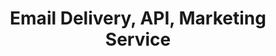 ---
name: sendgrid
host: sendgrid.com
origin: https://sendgrid.com
pathname: /
search: ''
href: https://sendgrid.com/
title: Email Delivery, API, Marketing Service
ogTitle: Email Delivery, API, Marketing Service
twitterTitle: ''
description: >-
  SendGrid delivers your transactional and marketing emails through the world's
  largest cloud-based email delivery platform. Send with confidence.
ogDescription: >-
  SendGrid delivers your transactional and marketing emails through the world's
  largest cloud-based email delivery platform. Send with confidence.
image: >-
  https://d15tnd3q55f8nl.cloudfront.net/static/SG_Twilio_Lockup_Social-56f3cfd2f6b0c62422980170d57fac64.png
ogImage: >-
  https://d15tnd3q55f8nl.cloudfront.net/static/SG_Twilio_Lockup_Social-56f3cfd2f6b0c62422980170d57fac64.png
twitterImage: ''
keywords: ''
logo: ''

---